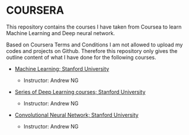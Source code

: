 # COURSERA
This repository contains the courses I have taken from Coursea to learn Machine Learning and Deep neural network.

Based on Coursera Terms and Conditions I am not allowed to upload my codes and projects on Github. Therefore this repository only gives the outline content of what I have done for the following courses.

- [Machine Learning; Stanford University](https://github.com/nimahassanpour/COURSERA/tree/master/Machine-Learning-master)

   - Instructor: Andrew NG
  
- [Series of Deep Learning courses; Stanford University](https://github.com/nimahassanpour/COURSERA/tree/master/Deep-Learning-Specialization-master)

  - Instructor: Andrew NG
  
- [Convolutional Neural Network; Stanford University](https://github.com/nimahassanpour/COURSERA/tree/master/Convolutional-Neural-Networks-master)

  - Instructor: Andrew NG


